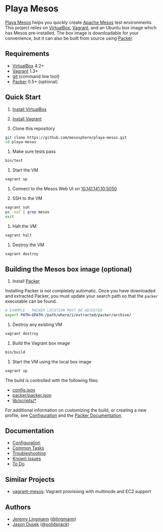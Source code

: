 # Playa Mesos

[Playa Mesos][8] helps you quickly create [Apache Mesos][1] test environments.
This project relies on [VirtualBox][5], [Vagrant][6], and an Ubuntu box image
which has Mesos pre-installed. The box image is downloadable for your
convenience, but it can also be built from source using [Packer][9].

## Requirements

* [VirtualBox][5] 4.2+
* [Vagrant][6] 1.3+
* [git](http://git-scm.com/downloads) (command line tool)
* [Packer][9] 0.5+ (optional)

## Quick Start

1. [Install VirtualBox](https://www.virtualbox.org/wiki/Downloads)

1. [Install Vagrant](http://www.vagrantup.com/downloads.html)

1. Clone this repository

  ```bash
  git clone https://github.com/mesosphere/playa-mesos.git
  cd playa-mesos
  ```

1. Make sure tests pass

  ```bash
  bin/test
  ```

1. Start the VM

  ```bash
  vagrant up
  ```

1. Connect to the Mesos Web UI on [10.141.141.10:5050](http://10.141.141.10:5050)

1. SSH to the VM

  ```bash
  vagrant ssh
  ps -eaf | grep mesos
  exit
  ```

1. Halt the VM

  ```bash
  vagrant halt
  ```

1. Destroy the VM

  ```bash
  vagrant destroy
  ```

## Building the Mesos box image (optional)

1. Install [Packer][9]

  Installing Packer is not completely automatic. Once you have downloaded and
  extracted Packer, you must update your search path so that the `packer`
  executable can be found.

  ```bash
  # EXAMPLE - PACKER LOCATION MUST BE ADJUSTED
  export PATH=$PATH:/path/where/i/extracted/packer/archive/
  ```

1. Destroy any existing VM

  ```bash
  vagrant destroy
  ```

1. Build the Vagrant box image

  ```bash
  bin/build
  ```

1. Start the VM using the local box image

  ```bash
  vagrant up
  ```

The build is controlled with the following files:

* [config.json][21]
* [packer/packer.json][22]
* [lib/scripts/*][23]

For additional information on customizing the build, or creating a new profile,
see [Configuration][15] and the [Packer Documentation][20].

## Documentation

* [Configuration][15]
* [Common Tasks][16]
* [Troubleshooting][17]
* [Known Issues][18]
* [To Do][19]

## Similar Projects

* [vagrant-mesos](https://github.com/everpeace/vagrant-mesos): Vagrant
  provisiong with multinode and EC2 support

## Authors

* [Jeremy Lingmann](https://github.com/lingmann) ([@lingmann](https://twitter.com/lingmann))
* [Jason Dusek](https://github.com/solidsnack) ([@solidsnack](https://twitter.com/solidsnack))

[1]: http://incubator.apache.org/mesos/ "Apache Mesos"
[2]: http://github.com/mesosphere/marathon "Marathon"
[3]: http://jenkins-ci.org/ "Jenkins"
[4]: http://zookeeper.apache.org/ "Apache Zookeeper"
[5]: http://www.virtualbox.org/ "VirtualBox"
[6]: http://www.vagrantup.com/ "Vagrant"
[7]: http://www.ansibleworks.com "Ansible"
[8]: https://github.com/mesosphere/playa-mesos "Playa Mesos"
[9]: http://www.packer.io "Packer"
[13]: http://mesosphere.io/downloads "Mesosphere Downloads"
[14]: http://www.ubuntu.com "Ubuntu"
[15]: doc/config.md "Configuration"
[16]: doc/common_tasks.md "Common Tasks"
[17]: doc/troubleshooting.md "Troubleshooting"
[18]: doc/known_issues.md "Known Issues"
[19]: doc/to_do.md "To Do"
[20]: http://www.packer.io/docs "Packer Documentation"
[21]: config.json "config.json"
[22]: packer/packer.json "packer.json"
[23]: lib/scripts "scripts"
